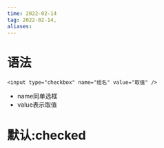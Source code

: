 ```yaml
---
time: 2022-02-14
tag: 2022-02-14, 
aliases:
---
```


# 语法
`<input type="checkbox" name="组名" value="取值" />`

- name同单选框
- value表示取值


# 默认:checked

